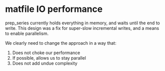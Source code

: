 # matfile IO performance

prep\_series currently holds everything in memory, and waits until the end to write. This
design was a fix for super-slow incremental writes, and a means to enable parallelism.

We clearly need to change the approach in a way that:
1. Does not choke our performance
2. If possible, allows us to stay parallel
3. Does not add undue complexity

